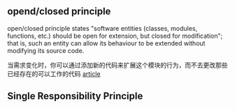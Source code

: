 ## opend/closed principle
open/closed principle states "software entities (classes, modules, functions, etc.) should be open for extension, but closed for modification"; that is, such an entity can allow its behaviour to be extended without modifying its source code.

当需求变化时，你可以通过添加新的代码来扩展这个模块的行为，而不去更改那些已经存在的可以工作的代码
[article](https://www.cnblogs.com/gaochundong/p/open_closed_principle.html)
## Single Responsibility Principle
